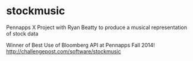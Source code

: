 stockmusic
==========

Pennapps X Project with Ryan Beatty to produce a musical representation of stock data

Winner of Best Use of Bloomberg API at Pennapps Fall 2014!
http://challengepost.com/software/stockmusic